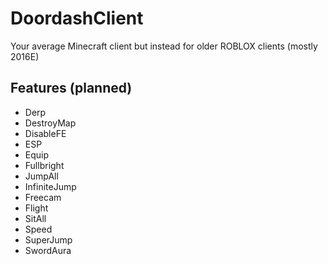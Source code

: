 # DoordashClient
Your average Minecraft client but instead for older ROBLOX clients (mostly 2016E)
## Features (planned)
* Derp
* DestroyMap
* DisableFE
* ESP
* Equip
* Fullbright
* JumpAll
* InfiniteJump
* Freecam
* Flight
* SitAll
* Speed
* SuperJump
* SwordAura
